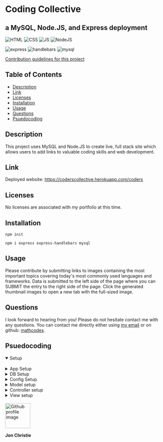 # Coding Collective
## a MySQL, Node.JS, and Express deployment

![HTML](https://img.shields.io/badge/Skill-HTML-orange) ![CSS](https://img.shields.io/badge/Skill-CSS-orange) ![JS](https://img.shields.io/badge/Skill-JS-orange) ![NodeJS](https://img.shields.io/badge/Skill-nodejs-orange)

![express](https://img.shields.io/badge/express-v4.15.3-blue) ![handlebars](https://img.shields.io/badge/handlebars-v3.1.0-blue) ![mysql](https://img.shields.io/badge/mysql-v2.13.0-blue)

[Contribution guidelines for this project](docs/CONTRIBUTING.md)

## Table of Contents
  - [Description](#description)
  - [Link](#link)
  - [Licenses](#licenses)
  - [Installation](#installation)
  - [Usage](#usage)
  - [Questions](#questions)
  - [Psuedocoding](#psuedocoding)

## Description
This project uses MySQL and Node.JS to create live, full stack site which allows users to add links to valuable coding skills and web development.

## Link

Deployed website: https://coderscollective.herokuapp.com/coders

## Licenses  
No licenses are associated with my portfolio at this time.

## Installation
```
npm init
```

```
npm i express express-handlebars mysql 
```

## Usage
Please contribute by submitting links to images containing the most important topics covering today's most commonly used languages and frameworks. Data is submitted to the left side of the page where you can SUBMIT the entry to the right side of the page. Click the generated thumbnail images to open a new tab with the full-sized image.

## Questions
I look forward to hearing from you! Please do not hesitate contact me with any questions. You can contact me directly either using [my email](mailto:jonpchristie@gmail.com) or on github: [mathcodes](https://github.com/mathcodes).

## Psuedocoding
<details open><summary>Setup</summary>

<br>
<details><summary>App Setup</summary>

<br>

- [x] Create a GitHub repo called `coder` and clone it to your computer.

- [x] Make a package.json file by running `npm init` from the command line.

- [x] Install the Express npm package: `npm install express`.

- [x] Create a server.js file.

- [x] Install the Handlebars npm package: `npm install express-handlebars`.

- [x] Install MySQL npm package: `npm install mysql`.

- [x] Require the following npm packages inside of the server.js file:
   * express
</details>
<details><summary>DB Setup</summary>

<br>
- [x] Inside your `coder` directory, create a folder named `db`.

- [ ] In the `db` folder, create a file named `schema.sql`. Write SQL queries this file that do the following:

   - [x] Create the `coders_db`.
   - [x] Switch to or use the `coders_db`.
   - [x] Create a `coders` table with these fields:
     - [x] **id**: an auto incrementing int that serves as the primary key.
     - [x] **coder_name**: a string.
     - [x] **devoured**: a boolean.



- [x] Still in the `db` folder, create a `seeds.sql` file. In this file, write insert queries to populate the `coders` table with at least three entries.

- [x] Run the `schema.sql` and `seeds.sql` files into the mysql server from the command line

- [x] Now you're going to run these SQL files.

- [x] Make sure you're in the `db` folder of your app.

- [x] Start MySQL command line tool and login: `mysql -u root -p`.

   - [x] With the `mysql>` command line tool running, enter the command `source schema.sql`. This will run your schema file and all of the queries in it -- in other words, you'll be creating your database.

   - [x] Now insert the entries you defined in `seeds.sql` by running the file: `source seeds.sql`.

   - [x] Close out of the MySQL command line tool: `exit`.
</details>

<details><summary>Config Setup</summary>

<br>

- [x] Inside your `coder` directory, create a folder named `config`.

- [x] Create a `connection.js` file inside `config` directory.

   - [x] Inside the `connection.js` file, setup the code to connect Node to MySQL.

   - [x] Export the connection.

- [x] Create an `orm.js` file inside `config` directory.

   - [x] Import (require) `connection.js` into `orm.js`

   - [x] In the `orm.js` file, create the methods that will execute the necessary MySQL commands in the controllers. These are the methods you will need to use in order to retrieve and store data in your database.

     - [x] `selectAll()` - used "all" as here
     - [x] `insertOne()` - used "create" as here
     - [x] `updateOne()` - used "add" as here

   - [x] Export the ORM object in `module.exports`.
</details>

<details><summary>Model setup</summary>

<br>

- [x] Inside your `coder` directory, create a folder named `models`.

- [x] In `models`, make a `coder.js` file.

    - [x] Inside `coder.js`, import `orm.js` into `coder.js`

    - [x] Also inside `coder.js`, create the code that will call the ORM functions using coder specific input for the ORM.

    - [x] Export at the end of the `coder.js` file.
</details>

<details><summary>Controller setup</summary>

<br>

- [x] Inside your `coder` directory, create a folder named `controllers`.

- [x] In `controllers`, create the `coders_controller.js` file.

- [x] Inside the `coders_controller.js` file, import the following:

   - [x] Express
   - [x] `coder.js`

- [x] Create the `router` for the app, and export the `router` at the end of your file.
</details>

<details><summary>View setup</summary>

<br>

- [x] Inside your `coder` directory, create a folder named `views`.

   - [x] Create the `index.handlebars` file inside `views` directory.

   - [x] Create the `layouts` directory inside `views` directory.

     - [x] Create the `main.handlebars` file inside `layouts` directory.

     - [x] Setup the `main.handlebars` file so it's able to be used by Handlebars.

     - [x] Setup the `index.handlebars` to have the template that Handlebars can render onto.

     - [x] Create a button in `index.handlebars` that will submit the user input into the database.
</details>
<br>
</details>
<img src ="https://avatars0.githubusercontent.com/u/17928947?v=4" alt="Github profile image" width="80px" height="80px" />

__Jon Christie__ 

